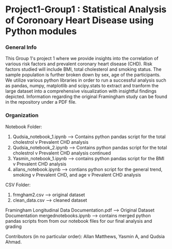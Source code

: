 # Project1-Group1 : Statistical Analysis of Coronoary Heart Disease using Python modules  

### General Info

This Group 1's project 1 where we provide insights into the correlation of various risk factors and prevalent coronary heart disease (CHD). Risk factors studied will include BMI, total cholesterol and smoking status. The sample population is further broken down by sex, age of the participants. We utilize various python libraries in order to run a successful analysis such as pandas, numpy, matplotlib and scipy.stats to extract and tranform the large dataset into a comprehensive visualization with insightful findings depicted. Information regarding the original Framingham study can be found in the repository under a PDF file. 

### Organization

Notebook Folder:
1. Qudsia_notebook_1.ipynb --> Contains python pandas script for the total cholestrol v Prevalent CHD analysis 
2. Qudsia_notebook_2.ipynb --> Contains python pandas script for the total cholestrol v Prevalent CHD analysis continued 
3. Yasmin_notebook_1.ipynb --> contains python pandas script for the BMI v Prevalent CHD analysis
4. allans_notebook.ipynb --> contians python script for the general trend, smoking v Prevalent CHD, and age v Prevalent CHD analysis

CSV Folder:
1. frmgham2.csv --> original dataset
2. clean_data.csv --> cleaned dataset

Framingham Longitudinal Data Documentation.pdf --> Original Dataset Documentation 
mergednotebooks.ipynb --> contains merged python pandas scripts from from our notebook files for our final analysis and grading

Contributors (in no particular order):
Allan Matthews, Yasmin A, and Qudsia Ahmad.
